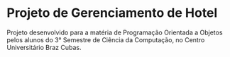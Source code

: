 # Projeto de Gerenciamento de Hotel

Projeto desenvolvido para a matéria de Programação Orientada a Objetos pelos alunos do 3° Semestre de Ciência da Computação, no Centro Universitário Braz Cubas.
